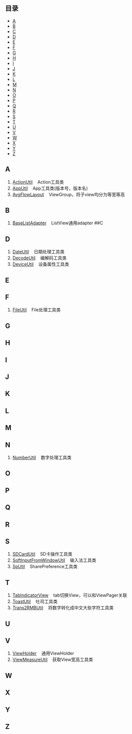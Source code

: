 ## 目录

* [A](#a)
* [B](#b)
* [C](#c)
* [D](#d)
* [E](#e)
* [F](#f)
* [G](#g)
* [H](#h)
* [I](#i)
* [J](#j)
* [K](#k)
* [L](#l)
* [M](#m)
* [N](#n)
* [O](#o)
* [P](#p)
* [Q](#q)
* [R](#r)
* [S](#s)
* [T](#t)
* [U](#u)
* [V](#v)
* [W](#w)
* [X](#x)
* [Y](#y)
* [Z](#z)

## A
1. [ActionUtil](./app/src/main/java/gw/com/code/util/ActionUtil.java) &nbsp;&nbsp;&nbsp;Action工具类
2. [AppUtil](./app/src/main/java/gw/com/code/util/AppUtil.java) &nbsp;&nbsp;&nbsp;App工具类(版本号，版本名)
3. [AvgFlowLayout](./app/src/main/java/gw/com/code/view/AvgFlowLayout.java) &nbsp;&nbsp;&nbsp;ViewGroup，将子view均分为等宽等高
## B
1. [BaseListAdapter](./app/src/main/java/gw/com/code/base/BaseListAdapter.java) &nbsp;&nbsp;&nbsp;ListView通用adapter
##C
## D
1. [DateUtil](./app/src/main/java/gw/com/code/util/DateUtil.java) &nbsp;&nbsp;&nbsp;日期处理工具类
2. [DecodeUtil](./app/src/main/java/gw/com/code/util/DecodeUtil.java) &nbsp;&nbsp;&nbsp;编解码工具类
3. [DeviceUtil](./app/src/main/java/gw/com/code/util/DeviceUtil.java) &nbsp;&nbsp;&nbsp;设备属性工具类
## E
## F
1. [FileUtil](./app/src/main/java/gw/com/code/util/FileUtil.java) &nbsp;&nbsp;&nbsp;File处理工具类
## G
## H
## I
## J
## K
## L
## M
## N
1. [NumberUtil](./app/src/main/java/gw/com/code/util/NumberUtil.java) &nbsp;&nbsp;&nbsp;数字处理工具类
## O
## P
## Q
## R
## S
1. [SDCardUtil](./app/src/main/java/gw/com/code/util/SDCardUtil.java) &nbsp;&nbsp;&nbsp;SD卡操作工具类
2. [SoftInputFromWindowUtil](./app/src/main/java/gw/com/code/util/SoftInputFromWindowUtil.java) &nbsp;&nbsp;&nbsp;输入法工具类
3. [SpUtil](./app/src/main/java/gw/com/code/util/SpUtil.java) &nbsp;&nbsp;&nbsp;SharePreference工具类
## T
1. [TabIndicatorView](./app/src/main/java/gw/com/code/view/TabIndicatorView.java) &nbsp;&nbsp;&nbsp;tab切换View，可以和ViewPager关联
2. [ToastUtil](./app/src/main/java/gw/com/code/util/ToastUtil.java) &nbsp;&nbsp;&nbsp;吐司工具类
3. [Trans2RMBUtil](./app/src/main/java/gw/com/code/util/Trans2RMBUtil.java) &nbsp;&nbsp;&nbsp;将数字转化成中文大些字符工具类
## U
## V
1. [ViewHolder](./app/src/main/java/gw/com/code/common/ViewHolder.java) &nbsp;&nbsp;&nbsp;通用ViewHolder
2. [ViewMeasureUtil](./app/src/main/java/gw/com/code/util/ViewMeasureUtil.java) &nbsp;&nbsp;&nbsp;获取View宽高工具类
## W
## X
## Y
## Z